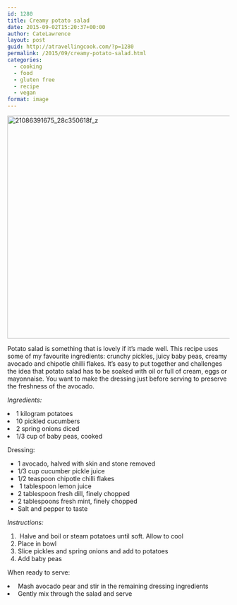 ```yaml
---
id: 1280
title: Creamy potato salad
date: 2015-09-02T15:20:37+00:00
author: CateLawrence
layout: post
guid: http://atravellingcook.com/?p=1280
permalink: /2015/09/creamy-potato-salad.html
categories:
  - cooking
  - food
  - gluten free
  - recipe
  - vegan
format: image
---
```


  <img class="aligncenter size-full wp-image-1281" src="atc-migrate/2015/09/21086391675_28c350618f_z.jpg" alt="21086391675_28c350618f_z" width="640" height="504" />



  Potato salad is something that is lovely if it&#8217;s made well. This recipe uses some of my favourite ingredients: crunchy pickles, juicy baby peas, creamy avocado and chipotle chilli flakes. It&#8217;s easy to put together and challenges the idea that potato salad has to be soaked with oil or full of cream, eggs or mayonnaise. You want to make the dressing just before serving to preserve the freshness of the avocado.



  



  <em>Ingredients:</em>


<li class="p1">
  1 kilogram potatoes
</li>
<li class="p1">
  10 pickled cucumbers
</li>
<li class="p1">
  2 spring onions diced
</li>
<li class="p1">
  1/3 cup of baby peas, cooked
</li>


  Dressing:


  * 1 avocado, halved with skin and stone removed
  * 1/3 cup cucumber pickle juice
  * 1/2 teaspoon chipotle chilli flakes
  *  1 tablespoon lemon juice
  * 2 tablespoon fresh dill, finely chopped
  * 2 tablespoons fresh mint, finely chopped
  * Salt and pepper to taste

_Instructions:_

  1.  Halve and boil or steam potatoes until soft. Allow to cool
  2. Place in bowl
  3. Slice pickles and spring onions and add to potatoes
  4. Add baby peas


  When ready to serve:


<li class="p1">
   Mash avocado pear and stir in the remaining dressing ingredients
</li>
<li class="p1">
   Gently mix through the salad and serve
</li>